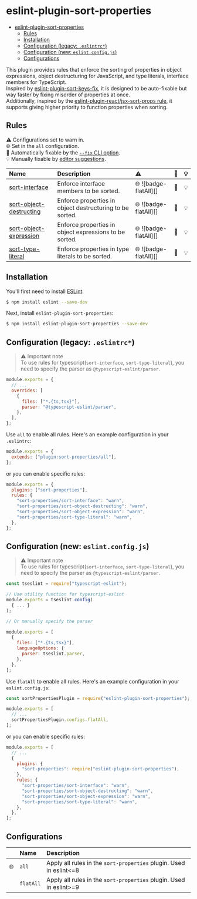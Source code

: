 # eslint-plugin-sort-properties

- [eslint-plugin-sort-properties](#eslint-plugin-sort-properties)
  - [Rules](#rules)
  - [Installation](#installation)
  - [Configuration (legacy: `.eslintrc*`)](#configuration-legacy-eslintrc)
  - [Configuration (new: `eslint.config.js`)](#configuration-new-eslintconfigjs)
  - [Configurations](#configurations)

This plugin provides rules that enforce the sorting of properties in object expressions, object destructuring for JavaScript, and type literals, interface members for TypeScript.\
Inspired by [eslint-plugin-sort-keys-fix](https://www.npmjs.com/package/eslint-plugin-sort-keys-fix), it is designed to be auto-fixable but way faster by fixing misorder of properties at once.\
Additionally, inspired by the [eslint-plugin-react/jsx-sort-props rule](https://github.com/jsx-eslint/eslint-plugin-react/blob/master/docs/rules/jsx-sort-props.md), it supports giving higher priority to function properties when sorting.

## Rules

<!-- begin auto-generated rules list -->

⚠️ Configurations set to warn in.\
🌐 Set in the `all` configuration.\
🔧 Automatically fixable by the [`--fix` CLI option](https://eslint.org/docs/user-guide/command-line-interface#--fix).\
💡 Manually fixable by [editor suggestions](https://eslint.org/docs/latest/use/core-concepts#rule-suggestions).

| Name                                                             | Description                                              | ⚠️                    | 🔧 | 💡 |
| :--------------------------------------------------------------- | :------------------------------------------------------- | :-------------------- | :- | :- |
| [sort-interface](docs/rules/sort-interface.md)                   | Enforce interface members to be sorted.                  | 🌐 ![badge-flatAll][] | 🔧 | 💡 |
| [sort-object-destructing](docs/rules/sort-object-destructing.md) | Enforce properties in object destructuring to be sorted. | 🌐 ![badge-flatAll][] | 🔧 | 💡 |
| [sort-object-expression](docs/rules/sort-object-expression.md)   | Enforce properties in object expressions to be sorted.   | 🌐 ![badge-flatAll][] | 🔧 | 💡 |
| [sort-type-literal](docs/rules/sort-type-literal.md)             | Enforce properties in type literals to be sorted.        | 🌐 ![badge-flatAll][] | 🔧 | 💡 |

<!-- end auto-generated rules list -->

## Installation

You'll first need to install [ESLint](http://eslint.org):

```bash
$ npm install eslint --save-dev
```

Next, install `eslint-plugin-sort-properties`:

```bash
$ npm install eslint-plugin-sort-properties --save-dev
```

## Configuration (legacy: `.eslintrc*`)

> ⚠️ Important note\
> To use rules for typescript(`sort-interface`, `sort-type-literal`), you need to specify the parser as `@typescript-eslint/parser`.

```js
module.exports = {
  // ...
  overrides: [
    {
      files: ["*.{ts,tsx}"],
      parser: "@typescript-eslint/parser",
    },
  ],
};
```

Use `all` to enable all rules. Here's an example configuration in your `.eslintrc`:

```js
module.exports = {
  extends: ["plugin:sort-properties/all"],
};
```

or you can enable specific rules:

```js
module.exports = {
  plugins: ["sort-properties"],
  rules: {
    "sort-properties/sort-interface": "warn",
    "sort-properties/sort-object-destructing": "warn",
    "sort-properties/sort-object-expression": "warn",
    "sort-properties/sort-type-literal": "warn",
  },
};
```

## Configuration (new: `eslint.config.js`)

> ⚠️ Important note\
> To use rules for typescript(`sort-interface`, `sort-type-literal`), you need to specify the parser as `@typescript-eslint/parser`.

```js
const tseslint = require("typescript-eslint");

// Use utility function for typescript-eslint
module.exports = tseslint.config(
  { ... }
);

// Or manually specify the parser

module.exports = [
  {
    files: ["*.{ts,tsx}"],
    languageOptions: {
      parser: tseslint.parser,
    },
  },
];
```

Use `flatAll` to enable all rules. Here's an example configuration in your `eslint.config.js`:

```js
const sortPropertiesPlugin = require("eslint-plugin-sort-properties");

module.exports = [
  // ...
  sortPropertiesPlugin.configs.flatAll,
];
```

or you can enable specific rules:

```js
module.exports = [
  // ...
  {
    plugins: {
      "sort-properties": require("eslint-plugin-sort-properties"),
    },
    rules: {
      "sort-properties/sort-interface": "warn",
      "sort-properties/sort-object-destructing": "warn",
      "sort-properties/sort-object-expression": "warn",
      "sort-properties/sort-type-literal": "warn",
    },
  },
];
```

## Configurations

<!-- begin auto-generated configs list -->

|    | Name      | Description                                                        |
| :- | :-------- | :----------------------------------------------------------------- |
| 🌐 | `all`     | Apply all rules in the `sort-properties` plugin. Used in eslint<=8 |
|    | `flatAll` | Apply all rules in the `sort-properties` plugin. Used in eslint>=9 |

<!-- end auto-generated configs list -->
